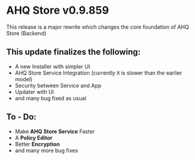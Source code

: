 # AHQ Store v0.9.859
This release is a major rewrite which changes the core foundation of AHQ Store (Backend)

## This update finalizes the following:
- A new Installer with simpler UI
- AHQ Store Service Integration (currently it is slower than the earlier model)
- Security between Service and App
- Updater with UI
- and many bug fixed as usual

## To - Do:
- Make **AHQ Store Service** Faster
- A **Policy Editor**
- Better **Encryption**
- and many more bug fixes